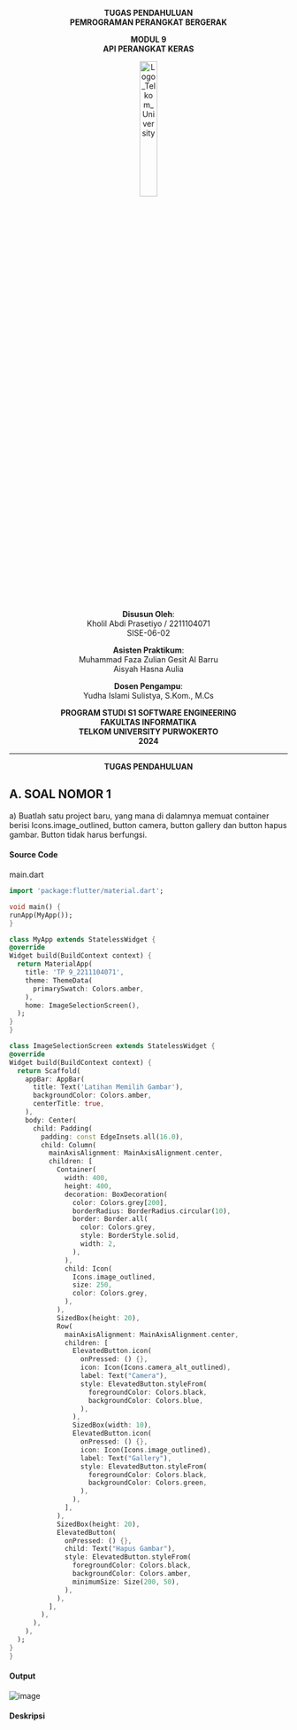 <div align="center">

**TUGAS PENDAHULUAN**  
**PEMROGRAMAN PERANGKAT BERGERAK**

**MODUL 9**  
**API PERANGKAT KERAS**

<img src="https://github.com/user-attachments/assets/8ffbc3d9-1f18-4a72-8723-692ba5757f0c" alt="Logo_Telkom_University" width="25%">

**Disusun Oleh**:  
Kholil Abdi Prasetiyo / 2211104071  
SISE-06-02

**Asisten Praktikum**:  
Muhammad Faza Zulian Gesit Al Barru  
Aisyah Hasna Aulia

**Dosen Pengampu**:  
Yudha Islami Sulistya, S.Kom., M.Cs

**PROGRAM STUDI S1 SOFTWARE ENGINEERING**  
**FAKULTAS INFORMATIKA**  
**TELKOM UNIVERSITY PURWOKERTO**  
**2024**
</div>

---
<div align="center">
  
**TUGAS PENDAHULUAN**  
  
</div>


## A. SOAL NOMOR 1
a) Buatlah satu project baru, yang mana di dalamnya memuat container berisi Icons.image_outlined, button camera, button gallery dan button hapus gambar. Button tidak harus berfungsi.

#### Source Code
main.dart
  ```dart
import 'package:flutter/material.dart';

void main() {
  runApp(MyApp());
}

class MyApp extends StatelessWidget {
  @override
  Widget build(BuildContext context) {
    return MaterialApp(
      title: 'TP 9_2211104071',
      theme: ThemeData(
        primarySwatch: Colors.amber,
      ),
      home: ImageSelectionScreen(),
    );
  }
}

class ImageSelectionScreen extends StatelessWidget {
  @override
  Widget build(BuildContext context) {
    return Scaffold(
      appBar: AppBar(
        title: Text('Latihan Memilih Gambar'),
        backgroundColor: Colors.amber,
        centerTitle: true,
      ),
      body: Center(
        child: Padding(
          padding: const EdgeInsets.all(16.0),
          child: Column(
            mainAxisAlignment: MainAxisAlignment.center,
            children: [
              Container(
                width: 400,
                height: 400,
                decoration: BoxDecoration(
                  color: Colors.grey[200],
                  borderRadius: BorderRadius.circular(10),
                  border: Border.all(
                    color: Colors.grey,
                    style: BorderStyle.solid,
                    width: 2,
                  ),
                ),
                child: Icon(
                  Icons.image_outlined,
                  size: 250,
                  color: Colors.grey,
                ),
              ),
              SizedBox(height: 20),
              Row(
                mainAxisAlignment: MainAxisAlignment.center,
                children: [
                  ElevatedButton.icon(
                    onPressed: () {},
                    icon: Icon(Icons.camera_alt_outlined),
                    label: Text("Camera"),
                    style: ElevatedButton.styleFrom(
                      foregroundColor: Colors.black,
                      backgroundColor: Colors.blue,
                    ),
                  ),
                  SizedBox(width: 10),
                  ElevatedButton.icon(
                    onPressed: () {},
                    icon: Icon(Icons.image_outlined),
                    label: Text("Gallery"),
                    style: ElevatedButton.styleFrom(
                      foregroundColor: Colors.black,
                      backgroundColor: Colors.green,
                    ),
                  ),
                ],
              ),
              SizedBox(height: 20),
              ElevatedButton(
                onPressed: () {},
                child: Text("Hapus Gambar"),
                style: ElevatedButton.styleFrom(
                  foregroundColor: Colors.black,
                  backgroundColor: Colors.amber,
                  minimumSize: Size(200, 50),
                ),
              ),
            ],
          ),
        ),
      ),
    );
  }
}
  ```

#### Output  
![image](https://github.com/user-attachments/assets/a16c45b9-305b-4e7b-b4fa-646eb4df1b60)


#### Deskripsi
